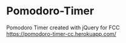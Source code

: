 # Pomodoro-Timer
Pomodoro Timer created with jQuery for FCC<br>
https://pomodoro-timer-cc.herokuapp.com/
